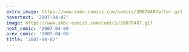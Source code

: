 ```yaml
---
extra_image: https://www.smbc-comics.com/comics/20070407after.gif
hovertext: '2007-04-07'
image: https://www.smbc-comics.com/comics/20070407.gif
next_comic: '2007-04-08'
prev_comic: '2007-04-06'
title: '2007-04-07'
---
```


